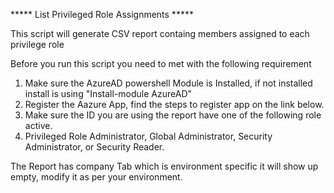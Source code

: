 ***** List Privileged Role Assignments *****

This script will generate CSV report containg members assigned to each privilege role

Before you run this script you need to met with the following requirement

1. Make sure the AzureAD powershell Module is Installed, if not installed install is using "Install-module AzureAD"
2. Register the Aazure App, find the steps to register app on the link below.
3. Make sure the ID you are using the report have one of the following role active.
4. Privileged Role Administrator, Global Administrator, Security Administrator, or Security Reader.

The Report has company Tab which is environment specific it will show up empty, modify it as per your environment.
